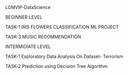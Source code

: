 LGMVIP-DataScience


BEGINNER LEVEL

TASK-1 IRIS FLOWERS CLASSIFICATION ML PROJECT


TASK-3 MUSIC RECOMMENDATION


INTERMIDIATE LEVEL


TASK-1 Exploratory Data Analysis On Dataset- Terrorism


TASK-2 Prediction using Decision Tree Algorithm
